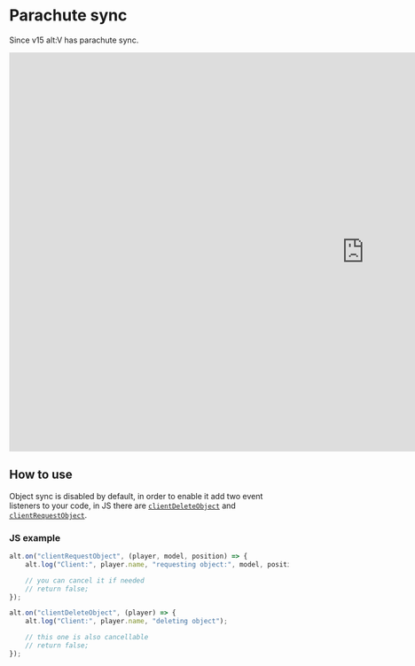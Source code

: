 # Parachute sync

Since v15 alt:V has parachute sync.

<iframe width="1280" height="720" src="https://www.youtube-nocookie.com/embed/Q2ltqCsZTPI" frameborder="0" allow="accelerometer; autoplay; encrypted-media; gyroscope; picture-in-picture" allowfullscreen></iframe>

## How to use

Object sync is disabled by default, in order to enable it add two event listeners to your code, in JS there are [`clientDeleteObject`](https://docs.altv.mp/js/api/alt-server.IServerEvent.html#_altmp_altv_types_alt_server_IServerEvent_clientDeleteObject) and [`clientRequestObject`](https://docs.altv.mp/js/api/alt-server.IServerEvent.html#_altmp_altv_types_alt_server_IServerEvent_clientRequestObject).

### JS example

```js
alt.on("clientRequestObject", (player, model, position) => {
    alt.log("Client:", player.name, "requesting object:", model, position);

    // you can cancel it if needed
    // return false;
});

alt.on("clientDeleteObject", (player) => {
    alt.log("Client:", player.name, "deleting object");

    // this one is also cancellable
    // return false;
});
```
